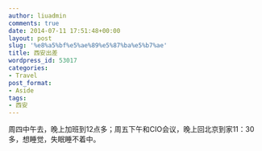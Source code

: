 ```yaml
---
author: liuadmin
comments: true
date: 2014-07-11 17:51:48+00:00
layout: post
slug: '%e8%a5%bf%e5%ae%89%e5%87%ba%e5%b7%ae'
title: 西安出差
wordpress_id: 53017
categories:
- Travel
post_format:
- Aside
tags:
- 西安
---
```


周四中午去，晚上加班到12点多；周五下午和CIO会议，晚上回北京到家11：30多，想睡觉，失眠睡不着中。
